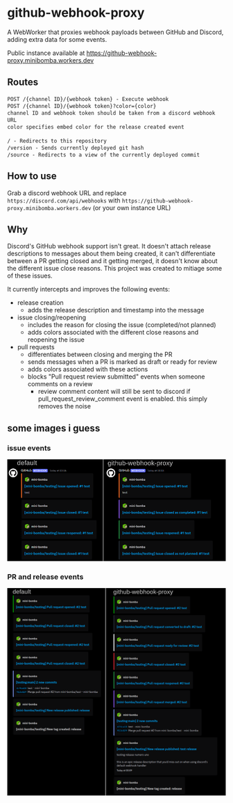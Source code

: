 # github-webhook-proxy
A WebWorker that proxies webhook payloads between GitHub and Discord,
adding extra data for some events.

Public instance available at https://github-webhook-proxy.minibomba.workers.dev

## Routes
```
POST /{channel ID}/{webhook token} - Execute webhook
POST /{channel ID}/{webhook token}?color={color}
channel ID and webhook token should be taken from a discord webhook URL
color specifies embed color for the release created event

/ - Redirects to this repository
/version - Sends currently deployed git hash
/source - Redirects to a view of the currently deployed commit
```

## How to use
Grab a discord webhook URL and replace `https://discord.com/api/webhooks` with `https://github-webhook-proxy.minibomba.workers.dev` (or your own instance URL)

## Why
Discord's GitHub webhook support isn't great. It doesn't attach release descriptions to messages about them being created, it can't differentiate between a PR getting closed and it getting merged, it doesn't know about the different issue close reasons.
This project was created to mitiage some of these issues.

It currently intercepts and improves the following events:
- release creation
  - adds the release description and timestamp into the message
- issue closing/reopening
  - includes the reason for closing the issue (completed/not planned)
  - adds colors associated with the different close reasons and reopening the issue
- pull requests
  - differentiates between closing and merging the PR
  - sends messages when a PR is marked as draft or ready for review
  - adds colors associated with these actions
  - blocks "Pull request review submitted" events when someone comments on a review
    - review comment content will still be sent to discord if pull_request_review_comment event is enabled. this simply removes the noise

## some images i guess
### issue events
![comparison of issue events](docs/comparison1.png)
### PR and release events
![comparison of PR and release events](docs/comparison2.png)
